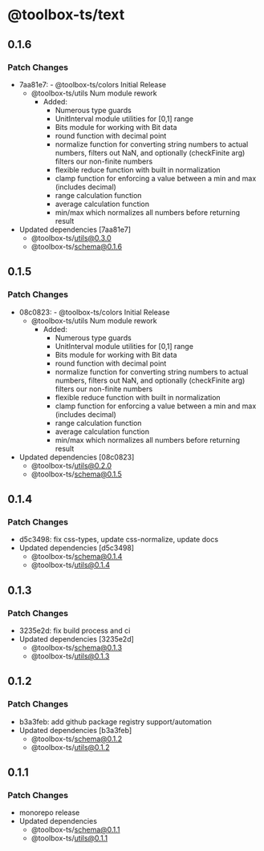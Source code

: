 # @toolbox-ts/text

## 0.1.6

### Patch Changes

- 7aa81e7: - @toolbox-ts/colors Initial Release
  - @toolbox-ts/utils Num module rework
    - Added:
      - Numerous type guards
      - UnitInterval module utilities for [0,1] range
      - Bits module for working with Bit data
      - round function with decimal point
      - normalize function for converting string numbers to actual numbers,
        filters out NaN, and optionally (checkFinite arg) filters our non-finite
        numbers
      - flexible reduce function with built in normalization
      - clamp function for enforcing a value between a min and max (includes
        decimal)
      - range calculation function
      - average calculation function
      - min/max which normalizes all numbers before returning result
- Updated dependencies [7aa81e7]
  - @toolbox-ts/utils@0.3.0
  - @toolbox-ts/schema@0.1.6

## 0.1.5

### Patch Changes

- 08c0823: - @toolbox-ts/colors Initial Release
  - @toolbox-ts/utils Num module rework
    - Added:
      - Numerous type guards
      - UnitInterval module utilities for [0,1] range
      - Bits module for working with Bit data
      - round function with decimal point
      - normalize function for converting string numbers to actual numbers,
        filters out NaN, and optionally (checkFinite arg) filters our non-finite
        numbers
      - flexible reduce function with built in normalization
      - clamp function for enforcing a value between a min and max (includes
        decimal)
      - range calculation function
      - average calculation function
      - min/max which normalizes all numbers before returning result
- Updated dependencies [08c0823]
  - @toolbox-ts/utils@0.2.0
  - @toolbox-ts/schema@0.1.5

## 0.1.4

### Patch Changes

- d5c3498: fix css-types, update css-normalize, update docs
- Updated dependencies [d5c3498]
  - @toolbox-ts/schema@0.1.4
  - @toolbox-ts/utils@0.1.4

## 0.1.3

### Patch Changes

- 3235e2d: fix build process and ci
- Updated dependencies [3235e2d]
  - @toolbox-ts/schema@0.1.3
  - @toolbox-ts/utils@0.1.3

## 0.1.2

### Patch Changes

- b3a3feb: add github package registry support/automation
- Updated dependencies [b3a3feb]
  - @toolbox-ts/schema@0.1.2
  - @toolbox-ts/utils@0.1.2

## 0.1.1

### Patch Changes

- monorepo release
- Updated dependencies
  - @toolbox-ts/schema@0.1.1
  - @toolbox-ts/utils@0.1.1
